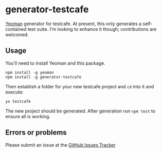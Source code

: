 # generator-testcafe
[Yeoman](http://yeoman.io/) generator for testcafe. At present, this only generates a self-contained test suite. I'm looking to enhance it though; contributions are welcomed. 

## Usage

You'll need to install Yeoman and this package. 

```
npm install -g yeoman
npm install -g generator-testcafe
```

Then establish a folder for your new testcafe project and `cd` into it and execute: 

`yo testcafe` 

The new project should be generated. After generation run `npm test` to ensure all is working. 

## Errors or problems
Please submit an issue at the [GitHub Issues Tracker](https://github.com/FrankV01/generator-testcafe/issues)
